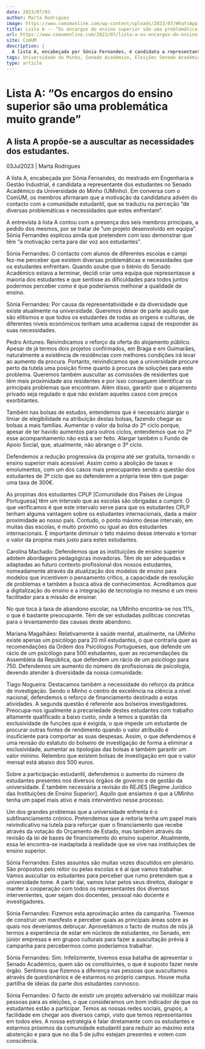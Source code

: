 ```yaml
---
date: 2023/07/03
author: Marta Rodrigues
image: https://www.comumonline.com/wp-content/uploads/2023/07/WhatsApp-Image-2023-07-03-at-16.48.41.jpeg
title: Lista A -- “Os encargos do ensino superior são uma problemática muito grande”
url: https://www.comumonline.com/2023/07/lista-a-os-encargos-do-ensino-superior-sao-uma-problematica-muito-grande/
site: ComUM
description: |
  A lista A, encabeçada por Sónia Fernandes, é candidata a representante dos estudantes no Senado Académico da Universidade do Minho.
tags: Universidade do Minho, Senado Académico, Eleições Senado Académico 2023, Lista A - Mais Academia
type: article
---
```



# Lista A: “Os encargos do ensino superior são uma problemática muito grande”

## A lista A propõe-se a auscultar as necessidades dos estudantes.

03Jul2023 | Marta Rodrigues

A lista A, encabeçada por Sónia Fernandes, do mestrado em Engenharia e Gestão Industrial, é candidata a representante dos estudantes no Senado Académico da Universidade do Minho (UMinho). Em conversa com o ComUM, os membros afirmaram que a motivação da candidatura advém do contacto com a comunidade estudantil, que se traduziu na perceção “de diversas problemáticas e necessidades que estes enfrentam”.

A entrevista à lista A contou com a presença dos seis membros principais, a pedido dos mesmos, por se tratar de “um projeto desenvolvido em equipa”. Sónia Fernandes explicou ainda que pretendem com isso demonstrar que têm “a motivação certa para dar voz aos estudantes”.

Sónia Fernandes: O contacto com alunos de diferentes escolas e campi fez-me perceber que existem diversas problemáticas e necessidades que os estudantes enfrentam. Quando soube que o biénio do Senado Académico estava a terminar, decidi criar uma equipa que representasse a maioria dos estudantes e que sentisse as dificuldades para todos juntos podermos perceber como é que poderíamos melhorar a qualidade de ensino.

Sónia Fernandes: Por causa da representatividade e da diversidade que existe atualmente na universidade. Queremos deixar de parte aquilo que são elitismos e que todos os estudantes de todas as origens e culturas, de diferentes níveis económicos tenham uma academia capaz de responder às suas necessidades.

Pedro Antunes: Reivindicamos o reforço da oferta do alojamento público. Apesar de já termos dois projetos confirmados, em Braga e em Guimarães, naturalmente a existência de residências com melhores condições irá levar ao aumento da procura. Portanto, reivindicamos que a universidade procure perto da tutela uma posição firme quanto à procura de soluções para este problema. Queremos também auscultar as comissões de residentes que têm mais proximidade aos residentes e por isso conseguem identificar os principais problemas que encontram. Além disso, garantir que o alojamento privado seja regulado e que não existam aqueles casos com preços exorbitantes.

Também nas bolsas de estudos, entendemos que é necessário alargar o limiar de elegibilidade na atribuição destas bolsas, fazendo chegar as bolsas a mais famílias. Aumentar o valor da bolsa do 2º ciclo porque, apesar de ter havido aumentos para outros ciclos, entendemos que no 2º esse acompanhamento não está a ser feito. Alargar também o Fundo de Apoio Social, que, atualmente, não abrange o 3º ciclo.

Defendemos a redução progressiva da propina até ser gratuita, tornando o ensino superior mais acessível. Assim como a abolição de taxas e emolumentos, com um dos casos mais preocupantes sendo a questão dos estudantes de 3º ciclo que ao defenderem a própria tese têm que pagar uma taxa de 300€.

As propinas dos estudantes CPLP [Comunidade dos Países de Língua Portuguesa] têm um intervalo que as escolas são obrigadas a cumprir. O que verificamos é que este intervalo serve para que os estudantes CPLP tenham alguma vantagem sobre os estudantes internacionais, dada a maior proximidade ao nosso país. Contudo, o ponto máximo desse intervalo, em muitas das escolas, é muito próximo ou igual ao dos estudantes internacionais. É importante diminuir o teto máximo desse intervalo e tornar o valor da propina mais justo para estes estudantes.

Carolina Machado: Defendemos que as instituições de ensino superior adotem abordagens pedagógicas inovadoras. Têm de ser adequadas e adaptadas ao futuro contexto profissional dos nossos estudantes, nomeadamente através da atualização dos modelos de ensino para modelos que incentivem o pensamento crítico, a capacidade de resolução de problemas e também a busca ativa de conhecimentos. Acreditamos que a digitalização do ensino e a integração de tecnologia no mesmo é um meio facilitador para a missão de ensinar.

No que toca à taxa de abandono escolar, na UMinho encontra-se nos 11%, o que é bastante preocupante. Têm de ser estudadas políticas concretas para o levantamento das causas deste abandono.

Mariana Magalhães: Relativamente à saúde mental, atualmente, na UMinho existe apenas um psicólogo para 20 mil estudantes, o que contraria quer as recomendações da Ordem dos Psicólogos Portugueses, que defende um rácio de um psicólogo para 500 estudantes, quer as recomendações da Assembleia da República, que defendem um rácio de um psicólogo para 750. Defendemos um aumento do número de profissionais de psicologia, devendo atender à diversidade da nossa comunidade.

Tiago Nogueira: Destacamos também a necessidade do reforço da prática de investigação. Sendo o Minho o centro de excelência na ciência a nível nacional, defendemos o reforço de financiamento destinado a estas atividades. A segunda questão é referente aos bolseiros investigadores. Preocupa-nos igualmente a precariedade destes estudantes com trabalho altamente qualificado a baixo custo, onde a temos a questão da exclusividade de funções que é exigida, o que impede um estudante de procurar outras fontes de rendimento quando o valor atribuído é insuficiente para comportar as suas despesas. Assim, o que defendemos é uma revisão do estatuto do bolseiro de investigação de forma a eliminar a exclusividade, aumentar as tipologias das bolsas e também garantir um valor mínimo. Relembro que existem bolsas de investigação em que o valor mensal está abaixo dos 500 euros.

Sobre a participação estudantil, defendemos o aumento do número de estudantes presentes nos diversos órgãos de governo e de gestão da universidade. É também necessária a revisão do REJIES [Regime Jurídico das Instituições de Ensino Superior]. Aquilo que ansiamos é que a UMinho tenha um papel mais ativo e mais interventivo nesse processo.

Um dos grandes problemas que a universidade enfrenta é o subfinanciamento crónico. Pretendemos que a reitoria tenha um papel mais reivindicativo na tutela para reforçar quer o financiamento que recebe através da votação do Orçamento de Estado, mas também através da revisão da lei de bases de financiamento do ensino superior. Atualmente, essa lei encontra-se inadaptada à realidade que se vive nas instituições de ensino superior.

Sónia Fernandes: Estes assuntos são muitas vezes discutidos em plenário. São propostos pelo reitor ou pelas escolas e é aí que vamos trabalhar. Vamos auscultar os estudantes para perceber que rumo pretendem que a universidade tome. A partir daí, vamos lutar pelos seus direitos, dialogar e manter a cooperação com todos os representantes dos diversos intervenientes, quer sejam dos docentes, pessoal não docente e investigadores.

Sónia Fernandes: Fizemos esta aproximação antes da campanha. Tivemos de construir um manifesto e perceber quais as principais áreas sobre as quais nos deveríamos debruçar. Aproveitámos o facto de muitos de nós já termos a experiência de estar em núcleos de estudantes, no Senado, em júnior empresas e em grupos culturais para fazer a auscultação prévia à campanha para percebermos como poderíamos trabalhar.

Sónia Fernandes: Sim. Infelizmente, tivemos essa batalha de apresentar o Senado Académico, quem são os constituintes, o que é suposto fazer neste órgão. Sentimos que fizemos a diferença nas pessoas que auscultamos através de questionários e de estarmos no próprio campus. Houve muita partilha de ideias da parte dos estudantes connosco.

Sónia Fernandes: O facto de existir um projeto adversário vai mobilizar mais pessoas para as eleições, o que consideramos um bom indicador de que os estudantes estão a participar. Temos as nossas redes sociais, grupos, a facilidade em chegar aos diversos campi, visto que temos representantes em todos eles. A nossa estratégia é falar diretamente com os estudantes e estarmos próximos da comunidade estudantil para reduzir ao máximo esta abstenção e para que no dia 5 de julho estejam presentes e votem com consciência.
